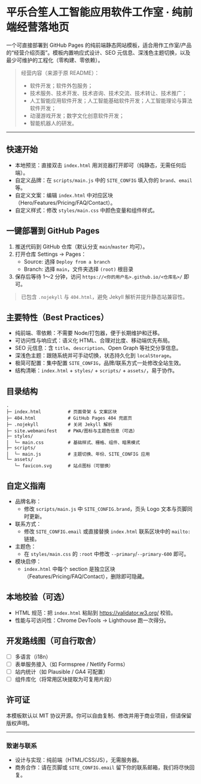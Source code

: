 # 平乐合笙人工智能应用软件工作室 · 纯前端经营落地页

一个可直接部署到 GitHub Pages 的纯前端静态网站模板，适合用作工作室/产品的“经营介绍页面”。模板内置响应式设计、SEO 元信息、深浅色主题切换，以及最少可维护的工程化（零构建、零依赖）。

> 经营内容（来源于原 README）：
>
> - 软件开发；软件外包服务；
> - 技术服务、技术开发、技术咨询、技术交流、技术转让、技术推广；
> - 人工智能应用软件开发；人工智能基础软件开发；人工智能理论与算法软件开发；
> - 动漫游戏开发；数字文化创意软件开发；
> - 智能机器人的研发。

---

## 快速开始

- 本地预览：直接双击 `index.html` 用浏览器打开即可（纯静态，无需任何后端）。
- 自定义品牌：在 `scripts/main.js` 中的 `SITE_CONFIG` 填入你的 `brand`、`email` 等。
- 自定义文案：编辑 `index.html` 中对应区块（Hero/Features/Pricing/FAQ/Contact）。
- 自定义样式：修改 `styles/main.css` 中颜色变量和组件样式。

## 一键部署到 GitHub Pages

1. 推送代码到 GitHub 仓库（默认分支 `main`/`master` 均可）。
2. 打开仓库 Settings → Pages：
   - Source: 选择 `Deploy from a branch`
   - Branch: 选择 `main`，文件夹选择 `(root)` 根目录
3. 保存后等待 1～2 分钟，访问 `https://<你的用户名>.github.io/<仓库名>/` 即可。

> 已包含 `.nojekyll` 与 `404.html`，避免 Jekyll 解析并提升静态站兼容性。

## 主要特性（Best Practices）

- 纯前端、零依赖：不需要 Node/打包器，便于长期维护和迁移。
- 可访问性与响应式：语义化 HTML、合理对比度、移动端优先布局。
- SEO 元信息：含 `title`、`description`、Open Graph 等社交分享信息。
- 深浅色主题：跟随系统并可手动切换，状态持久化到 `localStorage`。
- 极简可配置：集中配置 `SITE_CONFIG`，品牌/联系方式一处修改全站生效。
- 结构清晰：`index.html` + `styles/` + `scripts/` + `assets/`，易于协作。

## 目录结构

```
.
├─ index.html          # 页面骨架 & 文案区块
├─ 404.html            # GitHub Pages 404 兜底页
├─ .nojekyll           # 关闭 Jekyll 解析
├─ site.webmanifest    # PWA/图标与主题色信息（可选）
├─ styles/
│  └─ main.css         # 基础样式、栅格、组件、暗黑模式
├─ scripts/
│  └─ main.js          # 主题切换、年份、SITE_CONFIG 应用
└─ assets/
   └─ favicon.svg      # 站点图标（可替换）
```

## 自定义指南

- 品牌名称：
  - 修改 `scripts/main.js` 中 `SITE_CONFIG.brand`，页头 Logo 文本与页脚同时更新。
- 联系方式：
  - 修改 `SITE_CONFIG.email` 或直接替换 `index.html` 联系区块中的 `mailto:` 链接。
- 主题色：
  - 在 `styles/main.css` 的 `:root` 中修改 `--primary`/`--primary-600` 即可。
- 模块启停：
  - `index.html` 中每个 section 是独立区块（Features/Pricing/FAQ/Contact），删除即可隐藏。

## 本地校验（可选）

- HTML 规范：把 `index.html` 粘贴到 https://validator.w3.org/ 校验。
- 性能与可访问性：Chrome DevTools → Lighthouse 跑一次得分。

## 开发路线图（可自行取舍）

- [ ] 多语言（i18n）
- [ ] 表单服务接入（如 Formspree / Netlify Forms）
- [ ] 站内统计（如 Plausible / GA4 可配置）
- [ ] 组件库化（将常用区块提取为可复用片段）

## 许可证

本模板默认以 MIT 协议开源。你可以自由复制、修改并用于商业项目，但请保留版权声明。

---

### 致谢与联系

- 设计与实现：纯前端（HTML/CSS/JS），无需服务器。
- 商务合作：请在页脚或 `SITE_CONFIG.email` 留下你的联系邮箱，我们将尽快回复。

